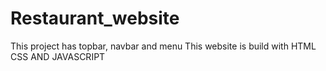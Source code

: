 # Restaurant_website
This project has topbar, navbar and menu 
This website is build with HTML CSS AND JAVASCRIPT

